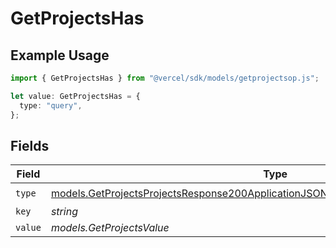 # GetProjectsHas

## Example Usage

```typescript
import { GetProjectsHas } from "@vercel/sdk/models/getprojectsop.js";

let value: GetProjectsHas = {
  type: "query",
};
```

## Fields

| Field                                                                                                                                                                              | Type                                                                                                                                                                               | Required                                                                                                                                                                           | Description                                                                                                                                                                        |
| ---------------------------------------------------------------------------------------------------------------------------------------------------------------------------------- | ---------------------------------------------------------------------------------------------------------------------------------------------------------------------------------- | ---------------------------------------------------------------------------------------------------------------------------------------------------------------------------------- | ---------------------------------------------------------------------------------------------------------------------------------------------------------------------------------- |
| `type`                                                                                                                                                                             | [models.GetProjectsProjectsResponse200ApplicationJSONResponseBodyProjectsSecurityType](../models/getprojectsprojectsresponse200applicationjsonresponsebodyprojectssecuritytype.md) | :heavy_check_mark:                                                                                                                                                                 | N/A                                                                                                                                                                                |
| `key`                                                                                                                                                                              | *string*                                                                                                                                                                           | :heavy_minus_sign:                                                                                                                                                                 | N/A                                                                                                                                                                                |
| `value`                                                                                                                                                                            | *models.GetProjectsValue*                                                                                                                                                          | :heavy_minus_sign:                                                                                                                                                                 | N/A                                                                                                                                                                                |